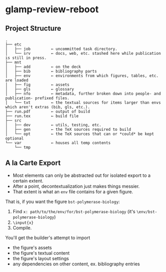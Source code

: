 # glamp-review-reboot

## Project Structure

```
.
├── etc
│   ├── job         ← uncommitted task directory.
│   └── srv         ← docs, web, etc. stashed here while publication is still in press.
├── mnt
│   ├── add         ← on the deck
│   ├── bib         ← bibliography parts
│   ├── env         ← environments from which figures, tables, etc. are loaded
│   ├── fig         ← assets
│   ├── gls         ← glossary
│   ├── nfo         ← metadata, further broken down into people- and publication- prefixed files.
│   └── txt         ← the textual sources for items larger than envs which aren't extras (bib, gls, etc.).
├── run.pdf         ← output of build
├── run.tex         ← build file
├── src
│   ├── dev         ← utils, testing, etc.
│   ├── gen         ← the TeX sources required to build
│   └── opt         ← the TeX sources that can or *could* be kept optional
└── var             ← houses all temp contents
    └── tmp
```

## A la Carte Export

- Most elements can only be abstracted out for isolated export to a certain extent.
- After a point, decontextualization just makes things messier.
- That extent is what an `env` file contains for a given figure.

That is, if you want the figure `bst-polymerase-biology`:
1. Find `x: path/to/the/env/for/bst-polymerase-biology` (it's `\env/bst-polymerase-biology`)
2. `\input{x}`
3. Compile.

You'll get the builder's attempt to import
- the figure's assets
- the figure's textual content
- the figure's layout settings
- any dependencies on other content, ex. bibliography entries


